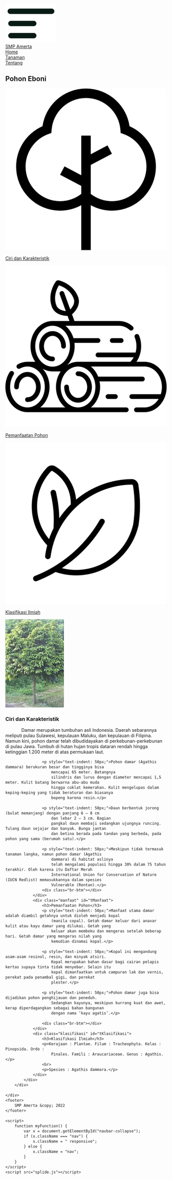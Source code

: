 <!DOCTYPE html>
<html lang="en">

<head>
    <meta charset="UTF-8">
    <meta http-equiv="X-UA-Compatible" content="IE=edge">
    <meta name="viewport" content="width=device-width, initial-scale=1.0">
    <link rel="stylesheet" href="../styles.css">
    <link href="https://fonts.googleapis.com/css2?family=Quicksand:wght@300;500;700&display=swap" rel="stylesheet">
    <link rel="stylesheet" href="splide.min.css">
    <title>Document</title>
</head>

<body>
    <div class="navbar">
        <div class="topnav">
            <div class="nav-toggle">
                <a href="javascript:void(0);" class="icon" onclick="myFunction()">
                    <img src="../icon/menu.svg" alt=""></a>
            </div>
            <div class="nav-brand">
                <a href="#">SMP Amerta</a>
            </div>
        </div>
        <div class="nav" id="navbar-collapse">
            <div class="nav-item">
                <a href="#">Home</a>
            </div>
            <div class="nav-item">
                <a href="#">Tanaman</a>
            </div>
            <div class="nav-item">
                <a href="#">Tentang</a>
            </div>
        </div>
    </div>
    <div class="content-page">
        <div class="page-tanaman">
            <div class="tanaman-title">
                <h2>Pohon Eboni</h2>
            </div>
            <div class="tanaman-nav">
                <a href="#" class="item-nav">
                    <img src="../icon/tree.png" alt="">
                    <p>Ciri dan Karakteristik</p>
                </a>
                <a href="#" class="item-nav">
                    <img src="../icon/logs.png" alt="">
                    <p>Pemanfaatan Pohon</p>
                </a>
                <a href="#" class="item-nav">
                    <img src="../icon/leaves.png" alt="">
                    <p>Klasifikasi Ilmiah</p>
                </a>
            </div>
            <div class="tanaman-img">
                <img src="../img/eboni.jpg" alt="">
            </div>
            <div class="tanaman-klasifikasi">
                <div class="ciri" id="tCiri">
                    <h3>Ciri dan Karakteristik </h3>
                    <p style="text-indent: 50px;">Damar merupakan tumbuhan asli Indonesia. Daerah sebarannya meliputi
                        pulau Sulawesi, kepulauan
                        Maluku, dan kepulauan di Filipina. Namun kini, pohon damar telah dibudidayakan di
                        perkebunan-perkebunan di pulau Jawa. Tumbuh di hutan hujan tropis dataran rendah hingga
                        ketinggian 1.200 meter di atas permukaan laut.</p>

                    <p style="text-indent: 50px;">Pohon damar (Agathis dammara) berukuran besar dan tingginya bisa
                        mencapai 65 meter. Batangnya
                        silindris dan lurus dengan diameter mencapai 1,5 meter. Kulit batang berwarna abu-abu muda
                        hingga coklat kemerahan. Kulit mengelupas dalam keping-keping yang tidak beraturan dan biasanya
                        bopeng karena resin.</p>

                    <p style="text-indent: 50px;">Daun berbentuk jorong (bulat memanjang) dengan panjang 6 – 8 cm
                        dan lebar 2 – 3 cm. Bagian
                        pangkal daun membaji sedangkan ujungnya runcing. Tulang daun sejajar dan banyak. Bunga jantan
                        dan betina berada pada tandan yang berbeda, pada pohon yang sama (berumah satu).</p>

                    <p style="text-indent: 50px;">Meskipun tidak termasuk tanaman langka, namun pohon damar (Agathis
                        dammara) di habitat aslinya
                        telah mengalami populasi hingga 30% dalam 75 tahun terakhir. Oleh karena itu Daftar Merah
                        International Union for Conservation of Nature (IUCN Redlist) memasukkannya dalam spesies
                        Vulnerable (Rentan).</p>
                    <div class="br-btm"></div>
                </div>
                <div class="manfaat" id="tManfaat">
                    <h3>Pemanfaatan Pohon</h3>
                    <p style="text-indent: 50px;">Manfaat utama damar adalah diambil getahnya untuk dioleh menjadi kopal
                        (manila copal). Getah damar keluar dari anavar kulit atau kayu damar yang dilukai. Getah yang
                        keluar akan membeku dan mengeras setelah beberap hari. Getah damar yang mengeras nilah yang
                        kemudian dinamai kopal.</p>

                    <p style="text-indent: 50px;">Kopal ini mengandung asam-asam resinol, resin, dan minyak atsiri.
                        Kopal merupakan bahan dasar bagi cairan pelapis kertas supaya tinta tidak menyebar. Selain itu
                        kopal dimanfaatkan untuk campuran lak dan vernis, perekat pada penambal gigi, dan perekat
                        plester.</p>

                    <p style="text-indent: 50px;">Pohon damar juga bisa dijadikan pohon penghijauan dan peneduh.
                        Sedangkan kayunya, meskipun kurrang kuat dan awet, kerap diperdagangkan sebagai bahan bangunan
                        dengan nama ‘kayu agatis’.</p>

                    <div class="br-btm"></div>
                </div>
                <div class="klasifikasi" id="tKlasifikasi">
                    <h3>Klasifikasi Ilmiah</h3>
                    <p>Kerajaan : Plantae. Filum : Tracheophyta. Kelas : Pinopsida. Ordo :
                        Pinales. Famili : Araucariaceae. Genus : Agathis.</p>
                    <br>
                    <p>Spesies : Agathis dammara.</p>
                </div>
            </div>
        </div>

    </div>
    <footer>
        SMP Amerta &copy; 2022
    </footer>

    <script>
        function myFunction() {
            var x = document.getElementById("navbar-collapse");
            if (x.className === "nav") {
                x.className = " responsive";
            } else {
                x.className = "nav";
            }
        }
    </script>
    <script src="splide.js"></script>

</body>

</html>